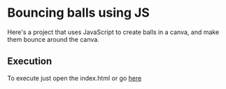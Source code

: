 # Bouncing balls using JS
Here's a project that uses JavaScript to create balls in a canva, and make them bounce around the canva.

## Execution
To execute just open the index.html or go [here](https://ricardouriegas.github.io/bouncing-balls/)

